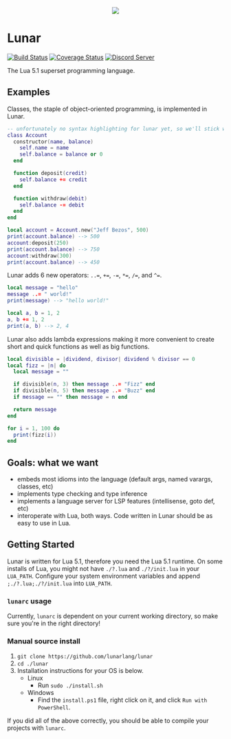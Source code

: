 <div align="center"><img src="https://i.imgur.com/xVujd8N.png"/></div>

# Lunar
[![Build Status](https://travis-ci.org/lunarlang/lunar.svg?branch=master)](https://travis-ci.org/lunarlang/lunar)
[![Coverage Status](https://coveralls.io/repos/github/lunarlang/lunar/badge.svg?branch=master)](https://coveralls.io/github/lunarlang/lunar?branch=master)
[![Discord Server](https://discordapp.com/api/guilds/517093929770942474/embed.png)](https://discord.gg/CHFC3pS)

The Lua 5.1 superset programming language.

## Examples
Classes, the staple of object-oriented programming, is implemented in Lunar.
```lua
-- unfortunately no syntax highlighting for lunar yet, so we'll stick with lua
class Account
  constructor(name, balance)
    self.name = name
    self.balance = balance or 0
  end

  function deposit(credit)
    self.balance += credit
  end

  function withdraw(debit)
    self.balance -= debit
  end
end

local account = Account.new("Jeff Bezos", 500)
print(account.balance) --> 500
account:deposit(250)
print(account.balance) --> 750
account:withdraw(300)
print(account.balance) --> 450
```

Lunar adds 6 new operators: `..=`, `+=`, `-=`, `*=`, `/=`, and `^=`.
```lua
local message = "hello"
message ..= " world!"
print(message) --> "hello world!"

local a, b = 1, 2
a, b += 1, 2
print(a, b) --> 2, 4
```

Lunar also adds lambda expressions making it more convenient to create short and quick functions as well as big functions.
```lua
local divisible = |dividend, divisor| dividend % divisor == 0
local fizz = |n| do
  local message = ""

  if divisible(n, 3) then message ..= "Fizz" end
  if divisible(n, 5) then message ..= "Buzz" end
  if message == "" then message = n end

  return message
end

for i = 1, 100 do
  print(fizz(i))
end
```

## Goals: what we want
  - embeds most idioms into the language (default args, named varargs, classes, etc)
  - implements type checking and type inference
  - implements a language server for LSP features (intellisense, goto def, etc)
  - interoperate with Lua, both ways. Code written in Lunar should be as easy to use in Lua.

## Getting Started
Lunar is written for Lua 5.1, therefore you need the Lua 5.1 runtime. On some installs of Lua, you might not have `./?.lua` and `./?/init.lua` in your `LUA_PATH`. Configure your system environment variables and append `;./?.lua;./?/init.lua` into `LUA_PATH`.

### `lunarc` usage
Currently, `lunarc` is dependent on your current working directory, so make sure you're in the right directory!

### Manual source install
  1. `git clone https://github.com/lunarlang/lunar`
  2. `cd ./lunar`
  3. Installation instructions for your OS is below.
      - Linux
        - Run `sudo ./install.sh`
      - Windows
        - Find the `install.ps1` file, right click on it, and click `Run with PowerShell`.

If you did all of the above correctly, you should be able to compile your projects with `lunarc`.
